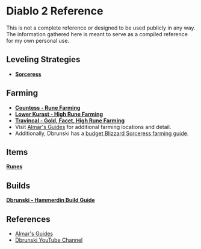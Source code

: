 # Diablo 2 Reference

This is not a complete reference or designed to be used publicly in any way.  The information gathered here is meant to serve as a compiled reference for my own personal use.

## Leveling Strategies
- **[Sorceress](sorc-leveling.md)**

## Farming
- **[Countess - Rune Farming](farming.md)**
- **[Lower Kurast - High Rune Farming](https://www.youtube.com/watch?v=3hldedCpaO0)**
- **[Travincal - Gold, Facet, High Rune Farming](https://www.youtube.com/watch?v=wb4luIVQ_jA)**
- Visit [Almar's Guides](https://www.almarsguides.com/Computer/Games/Diablo2/Farming/Locations/) for additional farming locations and detail.
- Additionally, Dbrunski has a [budget Blizzard Sorceress farming guide](https://www.youtube.com/watch?v=P3cDfFwWnSg&t=1s).

## Items
**[Runes](runes.md)**

## Builds
**[Dbrunski - Hammerdin Build Guide](https://www.youtube.com/watch?v=XGu9sg3dZiE)**

## References
- [Almar's Guides](https://www.almarsguides.com/Computer/Games/Diablo2/)
- [Dbrunski YouTube Channel](https://www.youtube.com/channel/UCFc8CBNDUFLc1hN5UayNR8g)

